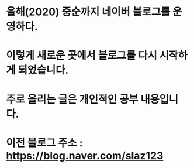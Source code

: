 # 올해(2020) 중순까지 네이버 블로그를 운영하다.  
# 이렇게 새로운 곳에서 블로그를 다시 시작하게 되었습니다. 
# 주로 올리는 글은 개인적인 공부 내용입니다.

# 이전 블로그 주소 : https://blog.naver.com/slaz123
